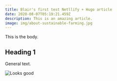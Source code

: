 ```yaml
---
title: Blair's first test Netllify + Hugo article
date: 2020-08-07T05:19:21.459Z
description: This is an amazing article.
image: img/about-sustainable-farming.jpg
---
```

This is the body.

## Heading 1

General text.

![Looks good](img/about-single-origin.jpg "Cool")